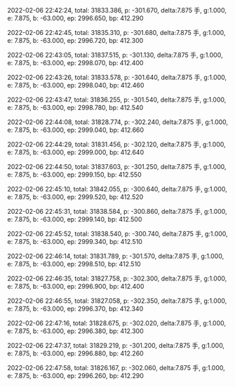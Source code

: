 2022-02-06 22:42:24, total: 31833.386, p: -301.670, delta:7.875 手, g:1.000, e: 7.875, b: -63.000, ep: 2996.650, bp: 412.290

2022-02-06 22:42:45, total: 31835.310, p: -301.680, delta:7.875 手, g:1.000, e: 7.875, b: -63.000, ep: 2996.720, bp: 412.300

2022-02-06 22:43:05, total: 31837.515, p: -301.130, delta:7.875 手, g:1.000, e: 7.875, b: -63.000, ep: 2998.070, bp: 412.400

2022-02-06 22:43:26, total: 31833.578, p: -301.640, delta:7.875 手, g:1.000, e: 7.875, b: -63.000, ep: 2998.040, bp: 412.460

2022-02-06 22:43:47, total: 31836.255, p: -301.540, delta:7.875 手, g:1.000, e: 7.875, b: -63.000, ep: 2998.780, bp: 412.540

2022-02-06 22:44:08, total: 31828.774, p: -302.240, delta:7.875 手, g:1.000, e: 7.875, b: -63.000, ep: 2999.040, bp: 412.660

2022-02-06 22:44:29, total: 31831.456, p: -302.120, delta:7.875 手, g:1.000, e: 7.875, b: -63.000, ep: 2999.000, bp: 412.640

2022-02-06 22:44:50, total: 31837.603, p: -301.250, delta:7.875 手, g:1.000, e: 7.875, b: -63.000, ep: 2999.150, bp: 412.550

2022-02-06 22:45:10, total: 31842.055, p: -300.640, delta:7.875 手, g:1.000, e: 7.875, b: -63.000, ep: 2999.520, bp: 412.520

2022-02-06 22:45:31, total: 31838.584, p: -300.860, delta:7.875 手, g:1.000, e: 7.875, b: -63.000, ep: 2999.140, bp: 412.500

2022-02-06 22:45:52, total: 31838.540, p: -300.740, delta:7.875 手, g:1.000, e: 7.875, b: -63.000, ep: 2999.340, bp: 412.510

2022-02-06 22:46:14, total: 31831.789, p: -301.570, delta:7.875 手, g:1.000, e: 7.875, b: -63.000, ep: 2998.510, bp: 412.510

2022-02-06 22:46:35, total: 31827.758, p: -302.300, delta:7.875 手, g:1.000, e: 7.875, b: -63.000, ep: 2996.900, bp: 412.400

2022-02-06 22:46:55, total: 31827.058, p: -302.350, delta:7.875 手, g:1.000, e: 7.875, b: -63.000, ep: 2996.370, bp: 412.340

2022-02-06 22:47:16, total: 31828.675, p: -302.020, delta:7.875 手, g:1.000, e: 7.875, b: -63.000, ep: 2996.380, bp: 412.300

2022-02-06 22:47:37, total: 31829.219, p: -301.200, delta:7.875 手, g:1.000, e: 7.875, b: -63.000, ep: 2996.880, bp: 412.260

2022-02-06 22:47:58, total: 31826.167, p: -302.060, delta:7.875 手, g:1.000, e: 7.875, b: -63.000, ep: 2996.260, bp: 412.290